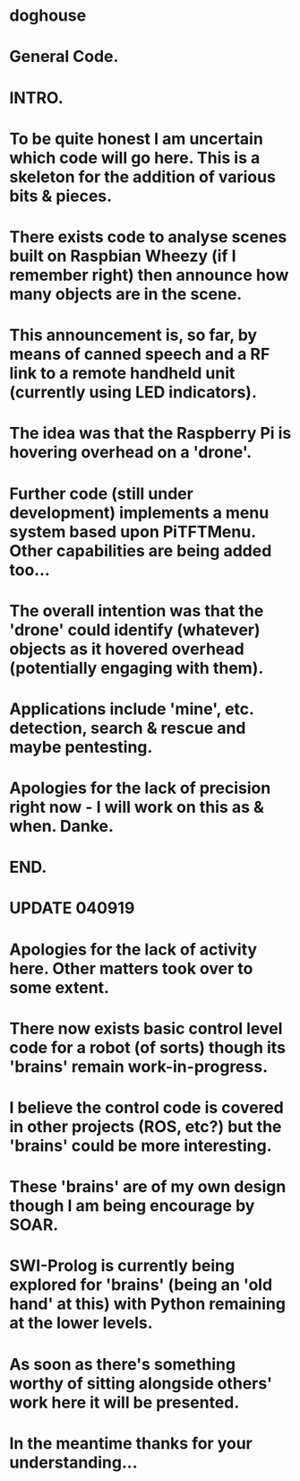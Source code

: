 # doghouse
# General Code.
# INTRO.
# 
# To be quite honest I am uncertain which code will go here. This is a skeleton for the addition of various bits & pieces.
# There exists code to analyse scenes built on Raspbian Wheezy (if I remember right) then announce how many objects are in the scene.
# This announcement is, so far, by means of canned speech and a RF link to a remote handheld unit (currently using LED indicators).
# The idea was that the Raspberry Pi is hovering overhead on a 'drone'.
# Further code (still under development) implements a menu system based upon PiTFTMenu. Other capabilities are being added too...
# The overall intention was that the 'drone' could identify (whatever) objects as it hovered overhead (potentially engaging with them).
# Applications include 'mine', etc. detection, search & rescue and **maybe** pentesting.
# Apologies for the lack of precision right now - I will work on this as & when. Danke.
# END.
# UPDATE 040919
# Apologies for the lack of activity here. Other matters took over to some extent.
# There now exists basic control level code for a robot (of sorts) though its 'brains' remain work-in-progress.
# I believe the control code is covered in other projects (ROS, etc?) but the 'brains' could be more interesting.
# These 'brains' are of my own design though I am being encourage by SOAR.
# SWI-Prolog is currently being explored for 'brains' (being an 'old hand' at this) with Python remaining at the lower levels.
# As soon as there's something **worthy** of sitting alongside others' work here it will be presented.
# In the meantime thanks for your understanding...
